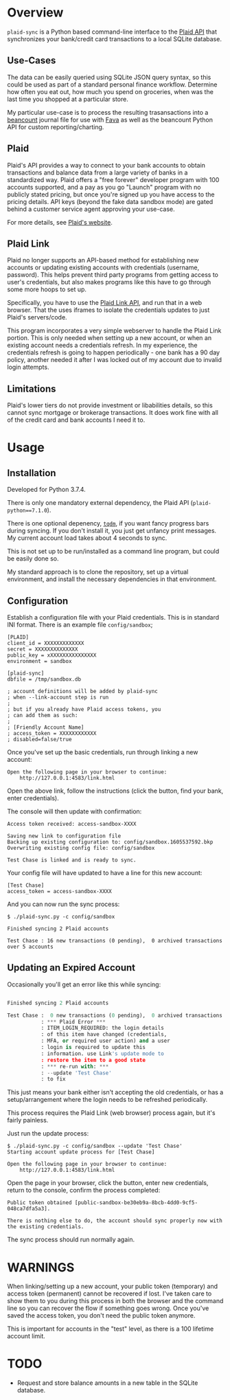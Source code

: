 # Overview

`plaid-sync` is a Python based command-line interface to the [Plaid API](https://plaid.com/docs/api/) that synchronizes your bank/credit card transactions to a local SQLite database.

## Use-Cases

The data can be easily queried using SQLite JSON query syntax, so this could be used as part of a standard personal finance workflow. Determine how often you eat out, how
much you spend on groceries, when was the last time you shopped at a particular store.

My particular use-case is to process the resulting trasansactions into a 
[beancount](http://furius.ca/beancount/) journal file for use with [Fava](https://beancount.github.io/fava/) as well as the beancount Python API for custom reporting/charting.

## Plaid

Plaid's API provides a way to connect to your bank accounts to obtain transactions
and balance data from a large variety of banks in a standardized way. Plaid offers a "free forever" developer program with 100 accounts supported, and a pay as you go "Launch" program with no publicly stated pricing, but once you're signed up you have access to the pricing details. API keys (beyond the fake data sandbox mode) are gated behind a customer service agent approving your use-case.

For more details, see [Plaid's website](https://dashboard.plaid.com/signup).

## Plaid Link

Plaid no longer supports an API-based method for establishing new accounts or updating
existing accounts with credentials (username, password). This helps prevent third party
programs from getting access to user's credentials, but also makes programs like this
have to go through some more hoops to set up. 

Specifically, you have to use the [Plaid Link API](https://plaid.com/docs/link/), and run that in a web browser. That the uses iframes to isolate the credentials updates to
just Plaid's servers/code. 

This program incorporates a very simple webserver to handle the Plaid Link portion. This is only needed when setting up a new account, or when an existing account needs a credentials refresh. In my experience, the credentials refresh is going to happen periodically - one bank has a 90 day policy, another needed it after I was locked out of my account due to invalid login attempts. 

## Limitations

Plaid's lower tiers do not provide investment or libabilities details, so this cannot
sync mortgage or brokerage transactions. It does work fine with all of the credit card and bank accounts I need it to.

# Usage

## Installation

Developed for Python 3.7.4.

There is only one mandatory external dependency, the Plaid API (`plaid-python==7.1.0`).

There is one optional depenency, [`tqdm`](https://github.com/tqdm/tqdm), if you want fancy progress bars during syncing. If you don't install it, you just get unfancy print
messages. My current account load takes about 4 seconds to sync.

This is not set up to be run/installed as a command line program, but could be easily done so.

My standard approach is to clone the repository, set up a virtual environment, and install the necessary dependencies in that environment.

## Configuration

Establish a configuration file with your Plaid credentials. This is in standard INI format. There is an example file `config/sandbox`;

```
[PLAID]
client_id = XXXXXXXXXXXXX
secret = XXXXXXXXXXXXXX
public_key = xXXXXXXXXXXXXXXX
environment = sandbox

[plaid-sync]
dbfile = /tmp/sandbox.db

; account definitions will be added by plaid-sync
; when --link-account step is run
;
; but if you already have Plaid access tokens, you
; can add them as such:
;
; [Friendly Account Name]
; access_token = XXXXXXXXXXXX
; disabled=false/true
```

Once you've set up the basic credentials, run through linking a new account:

```$ ./plaid-sync.py -c config/sandbox --link 'Test Chase'
Open the following page in your browser to continue:
    http://127.0.0.1:4583/link.html
```

Open the above link, follow the instructions (click the button, find your bank, enter credentials).

The console will then update with confirmation:

```Public token obtained [public-sandbox-XXXX]. Exchanging for access token.
Access token received: access-sandbox-XXXX

Saving new link to configuration file
Backing up existing configuration to: config/sandbox.1605537592.bkp
Overwriting existing config file: config/sandbox

Test Chase is linked and is ready to sync.
```

Your config file will have updated to have a line for this new account:

```
[Test Chase]
access_token = access-sandbox-XXXX
```

And you can now run the sync process:

```
$ ./plaid-sync.py -c config/sandbox
                                                                                       
Finished syncing 2 Plaid accounts

Test Chase : 16 new transactions (0 pending),  0 archived transactions over 5 accounts
```

## Updating an Expired Account

Occasionally you'll get an error like this while syncing:

```./plaid-sync.py -c config/sandbox                       

Finished syncing 2 Plaid accounts

Test Chase :  0 new transactions (0 pending),  0 archived transactions over 0 accounts
           : *** Plaid Error ***
           : ITEM_LOGIN_REQUIRED: the login details
           : of this item have changed (credentials,
           : MFA, or required user action) and a user
           : login is required to update this
           : information. use Link's update mode to
           : restore the item to a good state
           : *** re-run with: ***
           : --update 'Test Chase'
           : to fix
```

This just means your bank either isn't accepting the old credentials, or has a setup/arrangement where the login needs to be refreshed periodically. 

This process requires the Plaid Link (web browser) process again, but it's fairly painless. 

Just run the update process:

```
$ ./plaid-sync.py -c config/sandbox --update 'Test Chase'
Starting account update process for [Test Chase]

Open the following page in your browser to continue:
    http://127.0.0.1:4583/link.html
```

Open the page in your browser, click the button, enter new credentials, return to the console, confirm the process completed:

```
Public token obtained [public-sandbox-be30eb9a-8bcb-4dd0-9cf5-048ca7dfa5a3].

There is nothing else to do, the account should sync properly now with the existing credentials.
```

The sync process should run normally again.

# WARNINGS

When linking/setting up a new account, your public token (temporary) and access token (permanent) cannot be recovered if lost. I've taken care to show them to you during this process in both the browser and the command line so you can recover the flow if 
something goes wrong. Once you've saved the access token, you don't need the public token anymore.

This is important for accounts in the "test" level, as there is a 100 lifetime account limit.

# TODO

* Request and store balance amounts in a new table in the SQLite database.
